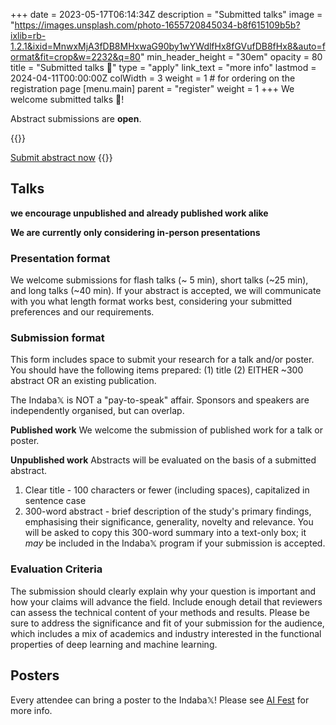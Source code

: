 +++
date = 2023-05-17T06:14:34Z
description = "Submitted talks"
image = "https://images.unsplash.com/photo-1655720845034-b8f615109b5b?ixlib=rb-1.2.1&ixid=MnwxMjA3fDB8MHxwaG90by1wYWdlfHx8fGVufDB8fHx8&auto=format&fit=crop&w=2232&q=80"
min_header_height = "30em"
opacity = 80
title = "Submitted talks 🎤"
type = "apply"
link_text = "more info"
lastmod = 2024-04-11T00:00:00Z
colWidth = 3
weight = 1 # for ordering on the registration page
[menu.main]
parent = "register"
weight = 1
+++
We welcome submitted talks 🎤!

Abstract submissions are **open**.

<!--more-->

{{<rawhtml>}}
<!-- ADD "disabled" class if you want to disable the button -->
<a href="https://docs.google.com/forms/d/e/1FAIpQLSf0ZxY__xy-qxhiRGqhtjPYOkyp8SF18VvfsZcS_Qv3meTKkg/viewform?usp=sf_link" class="btn btn-warning btn-lg text-white col-4 offset-4 col-xs-10 offset-xs-1" target="_blank" title="apply now">Submit abstract now</a>
{{</rawhtml>}}

## Talks

**we encourage unpublished and already published work alike**

**We are currently only considering in-person presentations**

### Presentation format

We welcome submissions for flash talks (\~ 5 min), short talks (\~25 min), and long talks (\~40 min). If your abstract is accepted, we will communicate with you what length format works best, considering your submitted preferences and our requirements.


### Submission format

This form includes space to submit your research for a talk and/or poster.
You should have the following items prepared:
(1) title
(2) EITHER ~300 abstract OR an existing publication.

The Indaba𝕏 is NOT a "pay-to-speak" affair. Sponsors and speakers are independently organised, but can overlap.

**Published work**
We welcome the submission of published work for a talk or poster.

**Unpublished work**
Abstracts will be evaluated on the basis of a submitted abstract.

1. Clear title - 100 characters or fewer (including spaces), capitalized in sentence case
2. 300-word abstract - brief description of the study's primary findings, emphasising their significance, generality, novelty and relevance. You will be asked to copy this 300-word summary into a text-only box; it *may* be included in the Indaba𝕏 program if your submission is accepted.

### Evaluation Criteria

The submission should clearly explain why your question is important and how your claims will advance the field. Include enough detail that reviewers can assess the technical content of your methods and results. Please be sure to address the significance and fit of your submission for the audience, which includes a mix of academics and industry interested in the functional properties of deep learning and machine learning.

## Posters

Every attendee can bring a poster to the Indaba𝕏! Please see [AI Fest](/register/ai-fest) for more info.